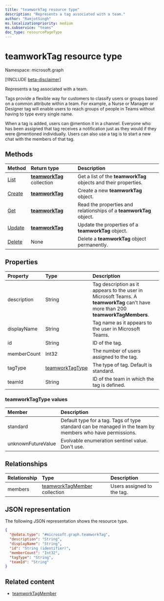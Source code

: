 ```yaml
---
title: "teamworkTag resource type"
description: "Represents a tag associated with a team."
author: "RamjotSingh"
ms.localizationpriority: medium
ms.subservice: "teams"
doc_type: resourcePageType
---
```


# teamworkTag resource type

Namespace: microsoft.graph

[!INCLUDE [beta-disclaimer](../../includes/beta-disclaimer.md)]

Represents a tag associated with a team. 

Tags provide a flexible way for customers to classify users or groups based on a common attribute within a team. For example, a Nurse or Manager or Designer tag will enable users to reach groups of people in Teams without having to type every single name.

When a tag is added, users can @mention it in a channel. Everyone who has been assigned that tag receives a notification just as they would if they were @mentioned individually. Users can also use a tag is to start a new chat with the members of that tag.

## Methods
|Method|Return type|Description|
|:---|:---|:---|
|[List](../api/teamworktag-list.md)|[**teamworkTag**](teamworktag.md) collection|Get a list of the **teamworkTag** objects and their properties.|
|[Create](../api/teamworktag-post.md)|[**teamworkTag**](teamworktag.md)|Create a new **teamworkTag** object.|
|[Get](../api/teamworktag-get.md)|[**teamworkTag**](teamworktag.md)|Read the properties and relationships of a **teamworkTag** object.|
|[Update](../api/teamworktag-update.md)|[**teamworkTag**](teamworktag.md)|Update the properties of a **teamworkTag** object.|
|[Delete](../api/teamworktag-delete.md)|None|Delete a **teamworkTag** object permanently.|

## Properties
|Property|Type|Description|
|:---|:---|:---|
|description|String|Tag description as it appears to the user in Microsoft Teams. A **teamworkTag** can't have more than 200 **teamworkTagMembers**.|
|displayName|String|Tag name as it appears to the user in Microsoft Teams.|
|id|String|ID of the tag.|
|memberCount|Int32|The number of users assigned to the tag.|
|tagType|[teamworkTagType](../resources/teamworktag.md#teamworktagtype-values)|The type of tag. Default is standard.|
|teamId|String|ID of the team in which the tag is defined.|

### teamworkTagType values

| Member             | Description                                                                                               |
|:-------------------|:----------------------------------------------------------------------------------------------------------|
| standard           | Default type for a tag. Tags of type standard can be managed in the team by members who have permissions. |
| unknownFutureValue | Evolvable enumeration sentinel value. Don't use.                                                         |

## Relationships
|Relationship|Type|Description|
|:---|:---|:---|
|members|[teamworkTagMember](../resources/teamworktagmember.md) collection|Users assigned to the tag.|

## JSON representation
The following JSON representation shows the resource type.
<!-- {
  "blockType": "resource",
  "keyProperty": "id",
  "@odata.type": "microsoft.graph.teamworkTag",
  "baseType": "microsoft.graph.entity",
  "openType": false
}
-->
``` json
{
  "@odata.type": "#microsoft.graph.teamworkTag",
  "description": "String",
  "displayName": "String",
  "id": "String (identifier)",
  "memberCount": "Int32",
  "tagType": "String",
  "teamId": "String"
}
```

## Related content
- [teamworkTagMember](../resources/teamworktagmember.md)
